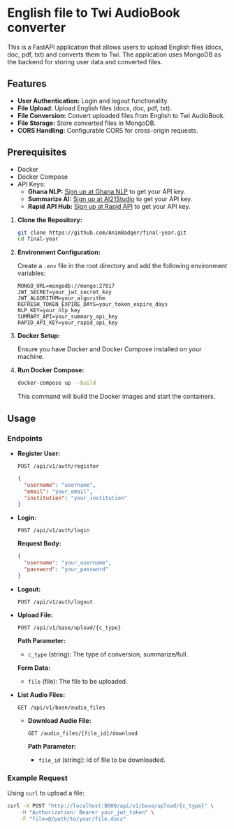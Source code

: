 # English file to Twi AudioBook converter

This is a FastAPI application that allows users to upload English files (docx, doc, pdf, txt) and converts them to Twi. The application uses MongoDB as the backend for storing user data and converted files.


## Features

- **User Authentication:** Login and logout functionality.
- **File Upload:** Upload English files (docx, doc, pdf, txt).
- **File Conversion:** Convert uploaded files from English to Twi AudioBook.
- **File Storage:** Store converted files in MongoDB.
- **CORS Handling:** Configurable CORS for cross-origin requests.


## Prerequisites

- Docker
- Docker Compose
- API Keys:
  - **Ghana NLP:** [Sign up at Ghana NLP](https://translation.ghananlp.org/apis) to get your API key.
  - **Summarize AI:** [Sign up at AI21Studio](https://studio.ai21.com/account/api-key?source=docs) to get your API key.
  - **Rapid API Hub:** [Sign up at Rapid API](https://rapidapi.com/hub) to get your API key.

1. **Clone the Repository:**

    ```bash
    git clone https://github.com/AnimBadger/final-year.git
    cd final-year
    ```
   
2. **Environment Configuration:**

    Create a `.env` file in the root directory and add the following environment variables:

    ```env
    MONGO_URL=mongodb://mongo:27017
    JWT_SECRET=your_jwt_secret_key
    JWT_ALGORITHM=your_algorithm
    REFRESH_TOKEN_EXPIRE_DAYS=your_token_expire_days
    NLP_KEY=your_nlp_key
    SUMMARY_API=your_summary_api_key
    RAPID_API_KEY=your_rapid_api_key
    ```
   
3. **Docker Setup:**

    Ensure you have Docker and Docker Compose installed on your machine.

4. **Run Docker Compose:**

    ```bash
    docker-compose up --build
    ```

    This command will build the Docker images and start the containers.

## Usage

### Endpoints

- **Register User:**
    ```http
    POST /api/v1/auth/register
    ```
    ```json
    {
      "username": "username",
      "email": "your_email",
      "institution": "your_institution"
    }
    ```

- **Login:**

    ```http
    POST /api/v1/auth/login
    ```

    **Request Body:**

    ```json
    {
      "username": "your_username",
      "password": "your_password"
    }
    ```

- **Logout:**

    ```http
    POST /api/v1/auth/logout
    ```

- **Upload File:**

    ```http
    POST /api/v1/base/upload/{c_type}
    ```

    **Path Parameter:**

    - `c_type` (string): The type of conversion, summarize/full.

    **Form Data:**

    - `file` (file): The file to be uploaded.

- **List Audio Files:**

    ```http
    GET /api/v1/base/audio_files
    ```

  - **Download Audio File:**

      ```http
      GET /audio_files/{file_id}/download
      ```
    **Path Parameter:**

    - `file_id` (string): id of file to be downloaded.
        

### Example Request

Using `curl` to upload a file:

```bash
curl -X POST "http://localhost:8000/api/v1/base/upload/{c_type}" \
    -H "Authorization: Bearer your_jwt_token" \
    -F "file=@/path/to/your/file.docx"
```